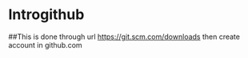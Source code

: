 # Introgithub
##This is done through url https://git.scm.com/downloads then create account
in github.com

